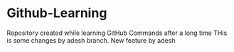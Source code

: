 # Github-Learning
Repository created while learning GitHub Commands after a long time
THis is some changes by adesh branch. New feature by adesh